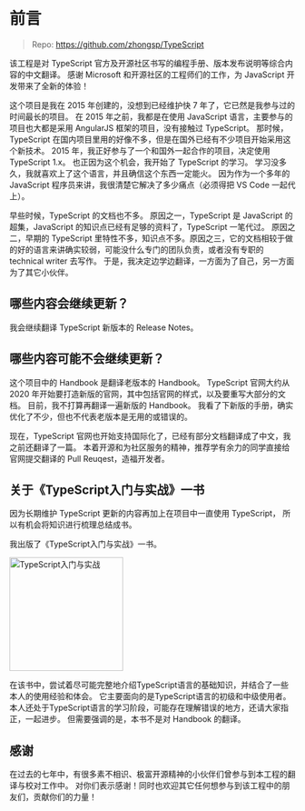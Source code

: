 # 前言

> Repo: https://github.com/zhongsp/TypeScript

该工程是对 TypeScript 官方及开源社区书写的编程手册、版本发布说明等综合内容的中文翻译。
感谢 Microsoft 和开源社区的工程师们的工作，为 JavaScript 开发带来了全新的体验！

这个项目是我在 2015 年创建的，没想到已经维护快 7 年了，它已然是我参与过的时间最长的项目。
在 2015 年之前，我都是在使用 JavaScript 语言，主要参与的项目也大都是采用 AngularJS 框架的项目，没有接触过 TypeScript。
那时候，TypeScript 在国内项目里用的好像不多，但是在国外已经有不少项目开始采用这个新技术。
2015 年，我正好参与了一个和国外一起合作的项目，决定使用 TypeScript 1.x。
也正因为这个机会，我开始了 TypeScript 的学习。
学习没多久，我就喜欢上了这个语言，并且确信这个东西一定能火。
因为作为一个多年的 JavaScript 程序员来讲，我很清楚它解决了多少痛点（必须得把 VS Code 一起代上）。

早些时候，TypeScript 的文档也不多。
原因之一，TypeScript 是 JavaScript 的超集，JavaScript 的知识点已经有足够的资料了，TypeScript 一笔代过。
原因之二，早期的 TypeScript 里特性不多，知识点不多。原因之三，它的文档相较于做的好的语言来讲确实较弱，可能没什么专门的团队负责，或者没有专职的 technical writer 去写作。
于是，我决定边学边翻译，一方面为了自己，另一方面为了其它小伙伴。

## 哪些内容会继续更新？

我会继续翻译 TypeScript 新版本的 Release Notes。

## 哪些内容可能不会继续更新？

这个项目中的 Handbook 是翻译老版本的 Handbook。
TypeScript 官网大约从 2020 年开始要打造新版的官网，其中包括官网的样式，以及要重写大部分的文档。
目前，我不打算再翻译一遍新版的 Handbook。
我看了下新版的手册，确实优化了不少，但也不代表老版本是无用的或错误的。

现在，TypeScript 官网也开始支持国际化了，已经有部分文档翻译成了中文，我之前还翻译了一篇。
本着开源和为社区服务的精神，推荐学有余力的同学直接给官网提交翻译的 Pull Reuqest，造福开发者。

## 关于《TypeScript入门与实战》一书

因为长期维护 TypeScript 更新的内容再加上在项目中一直使用 TypeScript，
所以有机会将知识进行梳理总结成书。

我出版了《TypeScript入门与实战》一书。

<a href="https://github.com/zhongsp/TypeScript/issues/310"><img src="./zh/misc/ts-intro.png" alt="TypeScript入门与实战" width="200px" height="200px" style="vertical-align: bottom;"></a>

在该书中，尝试着尽可能完整地介绍TypeScript语言的基础知识，并结合了一些本人的使用经验和体会。
它主要面向的是TypeScript语言的初级和中级使用者。
本人还处于TypeScript语言的学习阶段，可能存在理解错误的地方，还请大家指正，一起进步。
但需要强调的是，本书不是对 Handbook 的翻译。

## 感谢

在过去的七年中，有很多素不相识、极富开源精神的小伙伴们曾参与到本工程的翻译与校对工作中。
对你们表示感谢！同时也欢迎其它任何想参与到该工程中的朋友们，贡献你们的力量！
